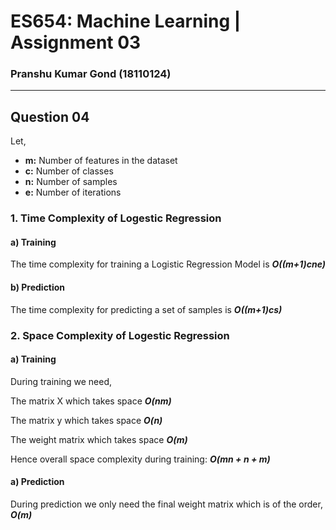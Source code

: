 # ES654: Machine Learning | Assignment 03
### Pranshu Kumar Gond (18110124)
---
## Question 04

Let, 
* **m:** Number of features in the dataset
* **c:** Number of classes
* **n:** Number of samples
* **e:** Number of iterations

### 1. Time Complexity of Logestic Regression

#### a) Training


The time complexity for training a Logistic Regression Model is ***O((m+1)cne)***
 
#### b) Prediction
The time complexity for predicting a set of samples is ***O((m+1)cs)***

### 2. Space Complexity of Logestic Regression

#### a) Training

During training we need, 

The matrix X which takes space ***O(nm)***

The matrix y which takes space ***O(n)***

The weight matrix which takes space ***O(m)***

Hence overall space complexity during training: ***O(mn + n + m)***

#### a) Prediction

During prediction we only need the final weight matrix which is of the order,
***O(m)***
